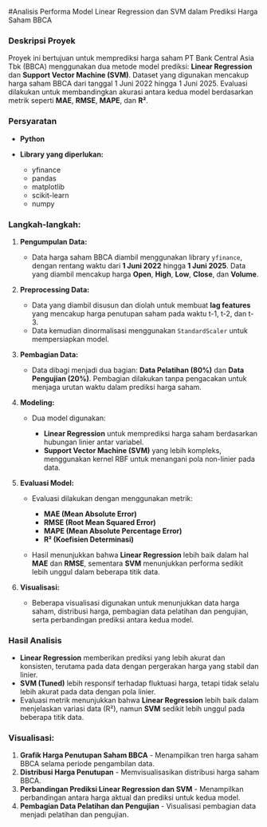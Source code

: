 #Analisis Performa Model Linear Regression dan SVM dalam Prediksi Harga Saham BBCA

### **Deskripsi Proyek**

Proyek ini bertujuan untuk memprediksi harga saham PT Bank Central Asia Tbk (BBCA) menggunakan dua metode model prediksi: **Linear Regression** dan **Support Vector Machine (SVM)**. Dataset yang digunakan mencakup harga saham BBCA dari tanggal 1 Juni 2022 hingga 1 Juni 2025. Evaluasi dilakukan untuk membandingkan akurasi antara kedua model berdasarkan metrik seperti **MAE**, **RMSE**, **MAPE**, dan **R²**.

### **Persyaratan**

* **Python**
* **Library yang diperlukan:**

  * yfinance
  * pandas
  * matplotlib
  * scikit-learn
  * numpy
    
### **Langkah-langkah:**

1. **Pengumpulan Data:**

   * Data harga saham BBCA diambil menggunakan library `yfinance`, dengan rentang waktu dari **1 Juni 2022** hingga **1 Juni 2025**. Data yang diambil mencakup harga **Open**, **High**, **Low**, **Close**, dan **Volume**.

2. **Preprocessing Data:**

   * Data yang diambil disusun dan diolah untuk membuat **lag features** yang mencakup harga penutupan saham pada waktu t-1, t-2, dan t-3.
   * Data kemudian dinormalisasi menggunakan `StandardScaler` untuk mempersiapkan model.

3. **Pembagian Data:**

   * Data dibagi menjadi dua bagian: **Data Pelatihan (80%)** dan **Data Pengujian (20%)**. Pembagian dilakukan tanpa pengacakan untuk menjaga urutan waktu dalam prediksi harga saham.

4. **Modeling:**

   * Dua model digunakan:

     * **Linear Regression** untuk memprediksi harga saham berdasarkan hubungan linier antar variabel.
     * **Support Vector Machine (SVM)** yang lebih kompleks, menggunakan kernel RBF untuk menangani pola non-linier pada data.

5. **Evaluasi Model:**

   * Evaluasi dilakukan dengan menggunakan metrik:

     * **MAE (Mean Absolute Error)**
     * **RMSE (Root Mean Squared Error)**
     * **MAPE (Mean Absolute Percentage Error)**
     * **R² (Koefisien Determinasi)**
   * Hasil menunjukkan bahwa **Linear Regression** lebih baik dalam hal **MAE** dan **RMSE**, sementara **SVM** menunjukkan performa sedikit lebih unggul dalam beberapa titik data.

6. **Visualisasi:**

   * Beberapa visualisasi digunakan untuk menunjukkan data harga saham, distribusi harga, pembagian data pelatihan dan pengujian, serta perbandingan prediksi antara kedua model.

### **Hasil Analisis**

* **Linear Regression** memberikan prediksi yang lebih akurat dan konsisten, terutama pada data dengan pergerakan harga yang stabil dan linier.
* **SVM (Tuned)** lebih responsif terhadap fluktuasi harga, tetapi tidak selalu lebih akurat pada data dengan pola linier.
* Evaluasi metrik menunjukkan bahwa **Linear Regression** lebih baik dalam menjelaskan variasi data (R²), namun **SVM** sedikit lebih unggul pada beberapa titik data.

### **Visualisasi:**

1. **Grafik Harga Penutupan Saham BBCA** - Menampilkan tren harga saham BBCA selama periode pengambilan data.
2. **Distribusi Harga Penutupan** - Memvisualisasikan distribusi harga saham BBCA.
3. **Perbandingan Prediksi Linear Regression dan SVM** - Menampilkan perbandingan antara harga aktual dan prediksi untuk kedua model.
4. **Pembagian Data Pelatihan dan Pengujian** - Visualisasi pembagian data menjadi pelatihan dan pengujian.
